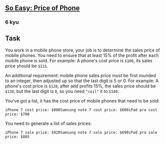 <h2><a href=https://www.codewars.com/kata/57e9d0930949d3693100002c/train/javascript target="_blank">So Easy: Price of Phone</a></h2><h3>6 kyu</h3><h2 id="task">Task</h2><p>You work in a mobile phone store, your job is to determine the sales price of mobile phones. You need to ensure that at least 15% of the profit after each mobile phone is sold. For example: A phone's cost price is <code>$100</code>, its sales price should be <code>$115</code>. </p><p>An additional requirement: mobile phone sales price must be first rounded to an integer, then adjusted up so that the last digit is 5 or 0. For example: A phone's cost price is <code>$120</code>, after add profits 15%, the sales price should be <code>$138</code>, but the last digit is <code>8</code>, so you need <code>"ceil"</code> it to <code>$140</code>.</p><p>You've got a list, it has the cost price of mobile phones that need to be sold:</p><pre><code>iPhone 7 cost price: $800Samsung note 7 cost price: $600iPad pro cost price: $700</code></pre><p>You need to generate a list of sales prices:</p><pre><code>iPhone 7 sale price: $920Samsung note 7 sale price: $690iPad pro sale price: $805</code></pre>